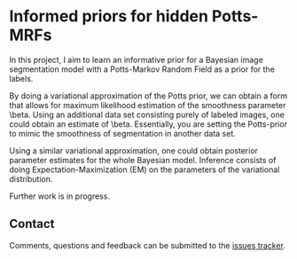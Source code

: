 # Informed priors for hidden Potts-MRFs

In this project, I aim to learn an informative prior for a Bayesian image
segmentation model with a Potts-Markov Random Field as a prior for the labels.

By doing a variational approximation of the Potts prior, we can obtain a form that allows for maximum likelihood estimation of the smoothness parameter \beta. Using an additional data set consisting purely of labeled images, one could obtain an estimate of \beta. Essentially, you are setting the Potts-prior to mimic the smoothness of segmentation in another data set.

Using a similar variational approximation, one could obtain posterior parameter estimates for the whole Bayesian model. Inference consists of doing Expectation-Maximization (EM) on the parameters of the variational distribution.

Further work is in progress.

## Contact

Comments, questions and feedback can be submitted to the [issues tracker](https://github.com/wmkouw/infopriors-hPMRF/issues).